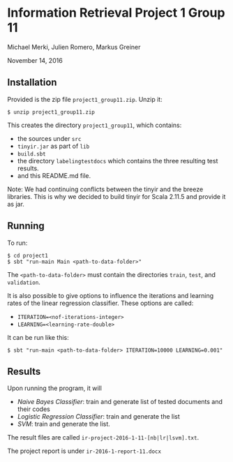 # Information Retrieval Project 1 Group 11

Michael Merki, Julien Romero, Markus Greiner

November 14, 2016

## Installation

Provided is the zip file `project1_group11.zip`. Unzip it:

    $ unzip project1_group11.zip
    
This creates the directory `project1_group11`, which contains:
- the sources under `src`
- `tinyir.jar` as part of `lib`
- `build.sbt` 
- the directory `labelingtestdocs` which contains the three resulting test results.
- and this README.md file.

Note: We had continuing conflicts between the tinyir and the breeze libraries. 
This is why we decided to build tinyir for Scala 2.11.5 and provide it as jar.

## Running
To run:

    $ cd project1
    $ sbt "run-main Main <path-to-data-folder>"
    
The `<path-to-data-folder>` must contain the directories `train`, `test`, and `validation`.

It is also possible to give options to influence the iterations and learning rates of the linear regression classifier.
These options are called:

- `ITERATION=<nof-iterations-integer>`
- `LEARNING=<learning-rate-double>`

It can be run like this:

    $ sbt "run-main <path-to-data-folder> ITERATION=10000 LEARNING=0.001"


## Results
Upon running the program, it will

- *Naive Bayes Classifier*: train and generate list of tested documents and their codes
- *Logistic Regression Classifier*: train and generate the list
- *SVM*: train and generate the list.

The result files are called `ir-project-2016-1-11-[nb|lr|lsvm].txt`.

The project report is under `ir-2016-1-report-11.docx`

